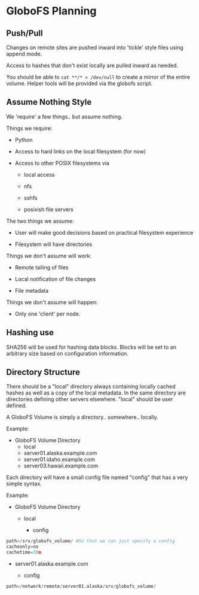 GloboFS Planning
================

Push/Pull
---------
Changes on remote sites are pushed inward into 'tickle' style files using append 
mode.

Access to hashes that don't exist locally are pulled inward as needed.

You should be able to `cat **/* > /dev/null` to create a mirror of the entire 
volume.  Helper tools will be provided via the globofs script.

Assume Nothing Style
--------------------

We 'require' a few things.. but assume nothing.

Things we require:

- Python

- Access to hard links on the local filesystem (for now)

- Access to other POSIX filesystems via

  - local access

  - nfs

  - sshfs

  - posixish file servers

The two things we assume:

- User will make good decisions based on practical filesystem experience

- Filesystem will have directories

Things we don't assume will work:

- Remote tailing of files

- Local notification of file changes

- File metadata

Things we don't assume will happen:

- Only one 'client' per node.

Hashing use
-----------

SHA256 will be used for hashing data blocks.  Blocks will be set to an arbitrary 
size based on configuration information.

Directory Structure
-------------------

There should be a "local" directory always containing locally cached hashes as 
well as a copy of the local metadata.  In the same directory are directories 
defining other servers elsewhere. "local" should be user defined.

A GloboFS Volume is simply a directory.. somewhere.. locally.

Example:

- GloboFS Volume Directory
  - local
  - server01.alaska.example.com
  - server01.idaho.example.com
  - server03.hawaii.example.com

Each directory will have a small config file named "config" that has a very 
simple syntax.

Example:

- GloboFS Volume Directory

  - local

    - config

```python
path=/srv/globofs_volume/ #So that we can just specify a config
cacheonly=no
cachetime=30m
```
  - server01.alaska.example.com

    - config

```python
path=/network/remote/server01.alaska/srv/globofs_volume/
```

